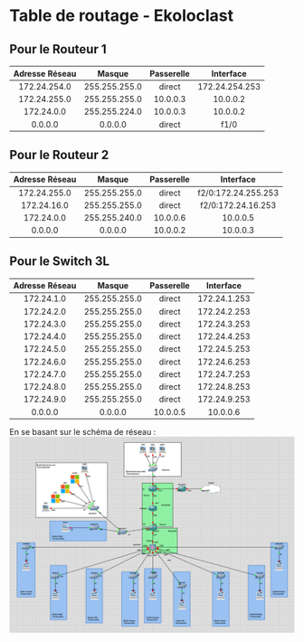 # Table de routage - Ekoloclast

## Pour le Routeur 1 
| Adresse Réseau | Masque | Passerelle | Interface |
|:---:|:---:|:---:|:---:|
| 172.24.254.0 | 255.255.255.0 | direct | 172.24.254.253 |
| 172.24.255.0 | 255.255.255.0 | 10.0.0.3 | 10.0.0.2 |
| 172.24.0.0 | 255.255.224.0 | 10.0.0.3 | 10.0.0.2 |
| 0.0.0.0 | 0.0.0.0 | direct | f1/0 | 

## Pour le Routeur 2
| Adresse Réseau | Masque | Passerelle | Interface |
|:---:|:---:|:---:|:---:|
| 172.24.255.0 | 255.255.255.0 | direct | f2/0:172.24.255.253 |
| 172.24.16.0 | 255.255.255.0 | direct | f2/0:172.24.16.253 |
| 172.24.0.0 | 255.255.240.0 | 10.0.0.6 | 10.0.0.5 |
| 0.0.0.0 | 0.0.0.0 | 10.0.0.2 | 10.0.0.3 | 

## Pour le Switch 3L
| Adresse Réseau | Masque | Passerelle | Interface |
|:---:|:---:|:---:|:---:|
| 172.24.1.0 | 255.255.255.0 | direct | 172.24.1.253 |
| 172.24.2.0 | 255.255.255.0 | direct | 172.24.2.253 |
| 172.24.3.0 | 255.255.255.0 | direct | 172.24.3.253 |
| 172.24.4.0 | 255.255.255.0 | direct | 172.24.4.253 |
| 172.24.5.0 | 255.255.255.0 | direct | 172.24.5.253 |
| 172.24.6.0 | 255.255.255.0 | direct | 172.24.6.253 |
| 172.24.7.0 | 255.255.255.0 | direct | 172.24.7.253 |
| 172.24.8.0 | 255.255.255.0 | direct | 172.24.8.253 |
| 172.24.9.0 | 255.255.255.0 | direct | 172.24.9.253 |
| 0.0.0.0 | 0.0.0.0 | 10.0.0.5 | 10.0.0.6 | 

En se basant sur le schéma de réseau : 
![Réseau](./S02_ReseauGNS3.png)

